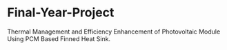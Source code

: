 # Final-Year-Project
Thermal Management and Efficiency Enhancement of Photovoltaic Module Using PCM Based Finned  Heat Sink. 
